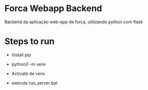 # Forca Webapp Backend
Backend da aplicação web-app de forca, utilizando python com flask

# Steps to run

* Install pip

* python3 -m venv <env-name>

* Activate de venv

* execute run_server.bat